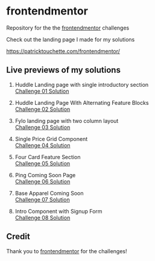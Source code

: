 # frontendmentor

Repository for the the [frontendmentor](https://www.frontendmentor.io/) challenges

Check out the landing page I made for my solutions

https://patricktouchette.com/frontendmentor/

## Live previews of my solutions

1. Huddle Landing page with single introductory section  
   [Challenge 01 Solution](https://patricktouchette.com/frontendmentor/01-huddle-landing-page-with-single-introductory-section/)

2. Huddle Landing Page With Alternating Feature Blocks  
   [Challenge 02 Solution](https://patricktouchette.com/frontendmentor/02-huddle-landing-page-with-alternating-feature-blocks/)

3. Fylo landing page with two column layout  
   [Challenge 03 Solution](https://patricktouchette.com/frontendmentor/03-fylo-landing-page-with-two-column-layout/)

4. Single Price Grid Component  
   [Challenge 04 Solution](https://patricktouchette.com/frontendmentor/04-single-price-grid-component/)

5. Four Card Feature Section  
   [Challenge 05 Solution](https://patricktouchette.com/frontendmentor/05-four-card-feature-section/)

6. Ping Coming Soon Page  
   [Challenge 06 Solution](https://patricktouchette.com/frontendmentor/06-ping-coming-soon-page/)

7. Base Apparel Coming Soon  
   [Challenge 07 Solution](https://patricktouchette.com/frontendmentor/07-base-apparel-coming-soon/)

8. Intro Component with Signup Form  
   [Challenge 08 Solution](https://patricktouchette.com/frontendmentor/08-intro-component-with-signup-form/)

## Credit

Thank you to [frontendmentor](https://www.frontendmentor.io/) for the challenges!
